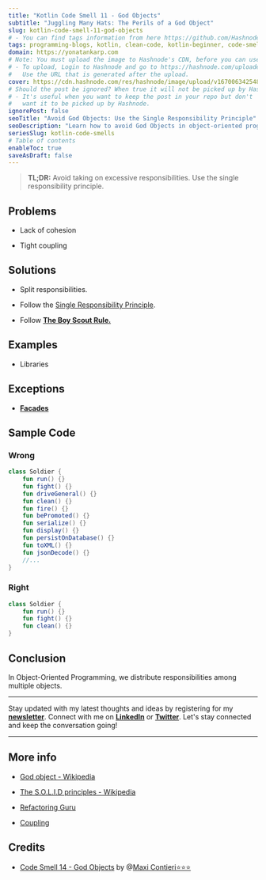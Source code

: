 ```yaml
---
title: "Kotlin Code Smell 11 - God Objects"
subtitle: "Juggling Many Hats: The Perils of a God Object"
slug: kotlin-code-smell-11-god-objects
# - You can find tags information from here https://github.com/Hashnode/support/blob/main/misc/tags.json
tags: programming-blogs, kotlin, clean-code, kotlin-beginner, code-smell-1
domain: https://yonatankarp.com
# Note: You must upload the image to Hashnode's CDN, before you can use it here.
# - To upload, Login to Hashnode and go to https://hashnode.com/uploader
#   Use the URL that is generated after the upload.
cover: https://cdn.hashnode.com/res/hashnode/image/upload/v1670063425483/sM3lSX7i5.jpeg
# Should the post be ignored? When true it will not be picked up by Hashnode.
# - It's useful when you want to keep the post in your repo but don't
#   want it to be picked up by Hashnode.
ignorePost: false
seoTitle: "Avoid God Objects: Use the Single Responsibility Principle"
seoDescription: "Learn how to avoid God Objects in object-oriented programming by following the Single Responsibility Principle. Improve code cohesion and maintainability."
seriesSlug: kotlin-code-smells
# Table of contents
enableToc: true
saveAsDraft: false
---
```


> **TL;DR:** Avoid taking on excessive responsibilities. Use the single responsibility principle.

## Problems

* Lack of cohesion
    
* Tight coupling
    

## Solutions

* Split responsibilities.
    
* Follow the [Single Responsibility Principle](https://en.wikipedia.org/wiki/Single-responsibility_principle).
    
* Follow [**The Boy Scout Rule.**](https://en.wikipedia.org/wiki/Single-responsibility_principle)
    

## Examples

* Libraries
    

## Exceptions

* [**Facades**](https://en.wikipedia.org/wiki/Facade_pattern)
    

## Sample Code

### Wrong

```kotlin
class Soldier {
    fun run() {}
    fun fight() {}
    fun driveGeneral() {}
    fun clean() {}
    fun fire() {}
    fun bePromoted() {}
    fun serialize() {}
    fun display() {}
    fun persistOnDatabase() {}
    fun toXML() {}
    fun jsonDecode() {}
    //...     
}
```

### Right

```kotlin
class Soldier {
    fun run() {}
    fun fight() {}
    fun clean() {}
}
```

## Conclusion

In Object-Oriented Programming, we distribute responsibilities among multiple objects.

---

Stay updated with my latest thoughts and ideas by registering for my [**newsletter**](https://yonatankarp.com/newsletter). Connect with me on [**LinkedIn**](https://www.linkedin.com/in/yonatankarp/) or [**Twitter**](https://twitter.com/yonatan_karp). Let's stay connected and keep the conversation going!

---

## More info

* [God object - Wikipedia](https://en.wikipedia.org/wiki/God_object)
    
* [The S.O.L.I.D principles - Wikipedia](https://en.wikipedia.org/wiki/SOLID)
    
* [Refactoring Guru](https://refactoring.guru/es/smells/large-class)
    
* [Coupling](https://maximilianocontieri.com/coupling-the-one-and-only-software-design-problem)
    

## Credits

* [Code Smell 14 - God Objects](https://maximilianocontieri.com/code-smell-14-god-objects) by @[Maxi Contieri⭐⭐⭐](@mcsee)
